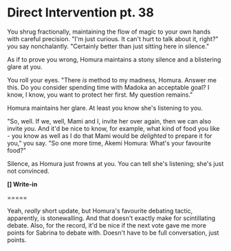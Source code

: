 # Direct Intervention pt. 38

You shrug fractionally, maintaining the flow of magic to your own hands with careful precision. "I'm just curious. It can't hurt to talk about it, right?" you say nonchalantly. "Certainly better than just sitting here in silence."

As if to prove you wrong, Homura maintains a stony silence and a blistering glare at you.

You roll your eyes. "There *is* method to my madness, Homura. Answer me this. Do you consider spending time with Madoka an acceptable goal? I know, I know, you want to protect her first. My question remains."

Homura maintains her glare. At least you know she's listening to you.

"So, well. If we, well, Mami and I, invite her over again, then we can also invite *you*. And it'd be nice to know, for example, what kind of food you like - you know as well as I do that Mami would be *delighted* to prepare it for you," you say. "So one more time, Akemi Homura: What's your favourite food?"

Silence, as Homura just frowns at you. You can tell she's listening; she's just not convinced.

**\[] Write-in**

\=====​

Yeah, *really* short update, but Homura's favourite debating tactic, apparently, is stonewalling. And that doesn't exactly make for scintillating debate. Also, for the record, it'd be nice if the next vote gave me more points for Sabrina to debate with. Doesn't have to be full conversation, just points.

